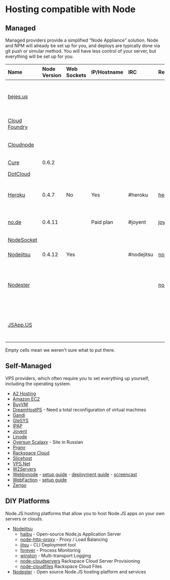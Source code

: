 # Hosting compatible with Node

## Managed

Managed providers provide a simplified "Node Appliance" solution. Node and NPM will already be set up for you, and deploys are typically done via git push or simular method. You will have less control of your server, but everything will be set up for you.

Name | Node Version | Web Sockets | IP/Hostname | IRC | Repository | Free Plan | Paid Plans | Notes |
:-----------|:------------|:-------------|:-------------|:-------------|:-------------|:-------------|:-------------|:-------------------------------------|
[bejes.us](http://bejes.us) | | | | | | | | Beta Coming Soon (accepting signups)  
[Cloud Foundry](http://www.cloudfoundry.com) | | | | | | | | Beta, accepting signups
[Cloudnode](http://cloudno.de) | | | | | | | | Beta (accepting signups)
[Cure](http://cure.willsave.me) | 0.6.2 | | | | | | | (accepting signups)
[DotCloud](http://www.dotcloud.com) | | | | | | | | Beta
[Heroku](http://heroku.com) | 0.4.7 | No | Yes | #heroku | [heroku](http://github.com/heroku) | Yes - 1 Dynamo (256 MB Ram) | | 
[no.de](http://no.de) | 0.4.11 | | Paid plan | #joyent | [joyent](http://github.com/joyent) | Yes - 128 MB Ram | | 
[NodeSocket](http://www.nodesocket.com) | | | | | | | | In Private Beta
[Nodejitsu](http://nodejitsu.com) | 0.4.12 | Yes | | #nodejitsu | [nodejitsu](http://github.com/nodejitsu) | | | In Private Beta
[Nodester](http://nodester.com) | | | | |[nodester](https://github.com/nodester) | | | Open source Node.JS hosting platform and services
[JSApp.US](http://jsapp.us) | | | | | | | | Open signup, web editing/npm command

Empty cells mean we weren't sure what to put there. 

## Self-Managed

VPS providers, which often require you to set everything up yourself, including the operating system.

* [A2 Hosting](http://www.a2hosting.com/web-development/nodejs-hosting)
* [Amazon EC2](http://aws.amazon.com/ec2)
* [BuyVM](http://www.buyvm.net)
* [DreamHostPS](http://www.dreamhost.com/hosting-vps.html) - Need a total reconfiguration of virtual machines
* [Gandi](http://en.gandi.net/hosting)
* [GleSYS](http://glesys.com/vps.php)
* [IPAP](http://ipap.co)
* [Joyent](http://www.joyent.com/services/cloudhosting)
* [Linode](http://www.linode.com)
* [Oversun Scalaxy](http://www.scalaxy.ru) - Site in Russian
* [Prgmr](http://prgmr.com)
* [Rackspace Cloud](http://www.rackspacecloud.com)
* [Slicehost](http://www.slicehost.com)
* [VPS.Net](https://www.vps.net/vps-signup)
* [W2Servers](http://w2servers.com)
* [Webbynode](http://www.webbynode.com) - [setup guide](http://blog.dtrejo.com/nodejs-for-server-newbs) - [deployment guide](http://guides.webbynode.com/articles/rapidapps/nodejs.html) - [screencast](http://vimeo.com/15406437)
* [WebFaction](http://webfaction.com) - [setup guide](http://davestevens.us/articles/setting-up-node-js-and-couchdb-on-webfaction)
* [Zerigo](http://www.zerigo.com/)

## DIY Platforms

Node.JS hosting platforms that allow you to host Node.JS apps on your own servers or clouds.

* [Nodejitsu](http://github.com/nodejitsu)
  * [haibu](http://github.com/nodejitsu/haibu) - Open-source Node.js Application Server
  * [node-http-proxy](http://github.com/nodejitsu/node-http-proxy) - Proxy / Load Balancing
  * [jitsu](http://github.com/nodejitsu/jitsu) - CLI Deployment tool
  * [forever](http://github.com/indexzero/forever) - Process Monitoring
  * [winston](http://github.com/indexzero/winston) - Multi-transport Logging
  * [node-cloudservers](http://github.com/nodejitsu/node-cloudservers) Rackspace Cloud Server Provisioning
  * [node-cloudfiles](http://github.com/nodejitsu/node-cloudfiles) Rackspace Cloud Files
* [Nodester](http://nodester.com/) - Open source Node.JS hosting platform and services
